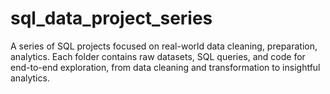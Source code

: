 # sql_data_project_series
A series of SQL projects focused on real-world data cleaning, preparation, analytics. Each folder contains raw datasets, SQL queries, and code for end-to-end exploration, from data cleaning and transformation to insightful analytics.
